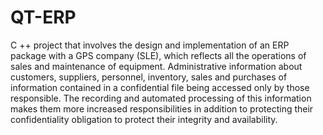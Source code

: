 # QT-ERP
C ++ project that involves the design and implementation of an ERP package with a GPS company (SLE), which reflects all the operations of sales and maintenance of equipment. Administrative information about customers, suppliers, personnel, inventory, sales and purchases of information contained in a confidential file being accessed only by those responsible. The recording and automated processing of this information makes them more increased responsibilities in addition to protecting their confidentiality obligation to protect their integrity and availability.
